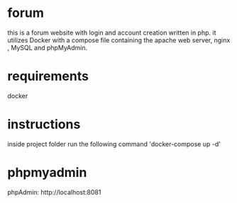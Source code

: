 # forum
this is a forum website with login and account creation written in php. 
it utilizes Docker with a compose file containing the apache web server, nginx , MySQL and phpMyAdmin.

# requirements
docker  

# instructions
inside project folder run the following command
'docker-compose up -d' 

# phpmyadmin 
phpAdmin: http://localhost:8081  

